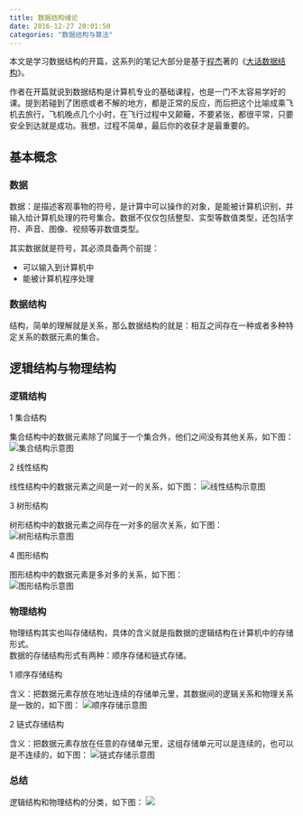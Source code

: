 ```yaml
---
title: 数据结构绪论
date: 2016-12-27 20:01:50
categories: "数据结构与算法"
---
```


本文是学习数据结构的开篇，这系列的笔记大部分是基于[程杰](https://www.zhihu.com/people/cj723/answers)著的《[大话数据结构](http://item.jd.com/10663703.html)》。

作者在开篇就说到数据结构是计算机专业的基础课程，也是一门不太容易学好的课。提到若碰到了困惑或者不解的地方，都是正常的反应，而后把这个比喻成乘飞机去旅行，飞机晚点几个小时，在飞行过程中又颠簸，不要紧张，都很平常，只要安全到达就是成功。我想，过程不简单，最后你的收获才是最重要的。  

<!--more-->  

## 基本概念

### 数据

数据：是描述客观事物的符号，是计算中可以操作的对象，是能被计算机识别，并输入给计算机处理的符号集合。数据不仅仅包括整型、实型等数值类型，还包括字符、声音、图像、视频等非数值类型。  

其实数据就是符号，其必须具备两个前提：  
* 可以输入到计算机中
* 能被计算机程序处理  

### 数据结构  

结构，简单的理解就是关系，那么数据结构的就是：相互之间存在一种或者多种特定关系的数据元素的集合。  

## 逻辑结构与物理结构  

### 逻辑结构  

1 集合结构  

集合结构中的数据元素除了同属于一个集合外，他们之间没有其他关系，如下图：
![集合结构示意图](/images/categories/data_structure/00/collection_structure.png)  

2 线性结构  

线性结构中的数据元素之间是一对一的关系，如下图：
![线性结构示意图](/images/categories/data_structure/00/line_structure.png)  

3 树形结构  

树形结构中的数据元素之间存在一对多的层次关系，如下图：  
![树形结构示意图](/images/categories/data_structure/00/tree_structure.png)  

4 图形结构  

图形结构中的数据元素是多对多的关系，如下图：  
![图形结构示意图](/images/categories/data_structure/00/map_structure.png)  

### 物理结构

物理结构其实也叫存储结构，具体的含义就是指数据的逻辑结构在计算机中的存储形式。  
数据的存储结构形式有两种：顺序存储和链式存储。  

1 顺序存储结构  

含义：把数据元素存放在地址连续的存储单元里，其数据间的逻辑关系和物理关系是一致的，如下图：
![顺序存储示意图](/images/categories/data_structure/00/array_structure.png)  

2 链式存储结构  

含义：把数据元素存放在任意的存储单元里，这组存储单元可以是连续的，也可以是不连续的，如下图：
![链式存储示意图](/images/categories/data_structure/00/linked_structure.png)  

### 总结  

逻辑结构和物理结构的分类，如下图：
![](/images/categories/data_structure/00/conclusion_structure.png)  


